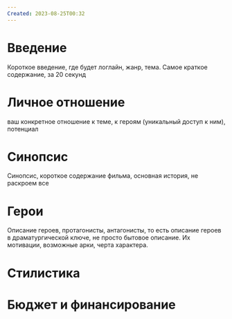 ```yaml
---
Created: 2023-08-25T00:32
---
```

# Введение

Короткое введение, где будет логлайн, жанр, тема. Самое краткое содержание, за 20 секунд

# Личное отношение

ваш конкретное отношение к теме, к героям (уникальный доступ к ним), потенциал

# Синопсис

Синопсис, короткое содержание фильма, основная история, не раскроем все

# Герои

Описание героев, протагонисты, антагонисты, то есть описание героев в драматургической ключе, не просто бытовое описание. Их мотивации, возможные арки, черта характера.

# Стилистика

# Бюджет и финансирование